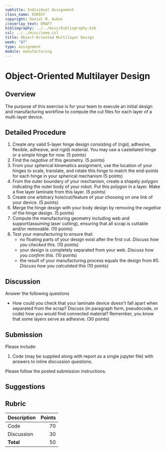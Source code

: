 ```yaml
---
subtitle: Individual Assignment
class_name: EGR557
copyright: Daniel M. Aukes
//overlay_text: DRAFT
bibliography: ../../misc/bibliography.bib
csl: ../../misc/ieee.csl
title: Object-Oriented Multilayer Design
week: "07"
type: assignment
module: manufacturing
---
```


# Object-Oriented Multilayer Design

## Overview

The purpose of this exercise is for your team to execute an initial design and manufacturing workflow to compute the cut files for each layer of a multi-layer device.

## Detailed Procedure

1. Create _any_ valid 5-layer hinge design consisting of (rigid, adhesive, flexible, adhesive, and rigid) material.  You may use a castellated hinge or a simple hinge for now. (5 points)
1. Find the *negative* of this geometry.  (5 points)
1. From your spherical kinematics assignment, use the location of your hinges to scale, translate, and rotate this hinge to match the end-points for each hinge in your spherical mechanism (5 points)
1. From the outer boundary of your mechanism, create a shapely polygon indicating the outer body of your robot.  Put this polygon in a layer.  Make a five layer laminate from this layer. (5 points)
1. Create one arbitrary hole/cut/feature of your choosing on one link of your device. (5 points)
1. Merge the hinge design with your body design by removing the _negative_ of the hinge design. (5 points)
1. Compute the manufacturing geometry including web and support(assuming laser cutting), ensuring that all scrap is cuttable and/or removable. (10 points)
1. Test your manufacturing to ensure that:
    * no floating parts of your design exist after the first cut.  _Discuss how you checked this._ (10 points)
    * your design is completely separated from your web.  _Discuss how you confirm this._ (10 points)
    * the result of your manufacturing process equals the design from #5.  _Discuss how you calculated this_ (10 points)

## Discussion 

Answer the following questions

* How could you check that your laminate device doesn't fall apart when separated from the scrap?  Discuss (in paragraph form, pseudocode, or code) how you would find connected material?  Remember, you know that some layers serve as adhesive. (30 points)

## Submission

Please include:

1. Code (may be supplied along with report as a single jupyter file) with answers to inline discussion questions.

Please follow the posted submission instructions.

## Suggestions

## Rubric

| Description | Points |
|:------------|-------:|
| Code        |     70 |
| Discussion  |     30 |
| **Total**   |     50 |

<!--
| Report      |        |
| Figures     |        |
| Pictures    |        |
| Videos      |        |
| CAD         |        |
| DXFs        |        |
| References  |        |
-->
